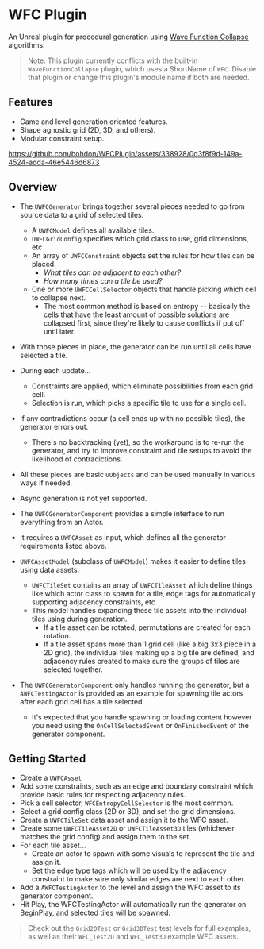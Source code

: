 # WFC Plugin

An Unreal plugin for procedural generation using [Wave Function Collapse](https://github.com/mxgmn/WaveFunctionCollapse)
algorithms.

> Note: This plugin currently conflicts with the built-in `WaveFunctionCollapse` plugin, which uses a ShortName of
`WFC`. Disable that plugin or change this plugin's module name if both are needed.

## Features

- Game and level generation oriented features.
- Shape agnostic grid (2D, 3D, and others).
- Modular constraint setup.

https://github.com/bohdon/WFCPlugin/assets/338928/0d3f8f9d-149a-4524-adda-46e5446d6873

## Overview

- The `UWFCGenerator` brings together several pieces needed to go from source data to a grid of selected tiles.
    - A `UWFCModel` defines all available tiles.
    - `UWFCGridConfig` specifies which grid class to use, grid dimensions, etc
    - An array of `UWFCConstraint` objects set the rules for how tiles can be placed.
        - _What tiles can be adjacent to each other?_
        - _How many times can a tile be used?_
    - One or more `UWFCCellSelector` objects that handle picking which cell to collapse next.
        - The most common method is based on entropy -- basically the cells that have the least amount of
          possible solutions are collapsed first, since they're likely to cause conflicts if put off until later.
- With those pieces in place, the generator can be run until all cells have selected a tile.
- During each update...
    - Constraints are applied, which eliminate possibilities from each grid cell.
    - Selection is run, which picks a specific tile to use for a single cell.
- If any contradictions occur (a cell ends up with no possible tiles), the generator errors out.
    - There's no backtracking (yet), so the workaround is to re-run the generator, and try to improve constraint and
      tile setups to avoid the likelihood of contradictions.
- All these pieces are basic `UObjects` and can be used manually in various ways if needed.
- Async generation is not yet supported.


- The `UWFCGeneratorComponent` provides a simple interface to run everything from an Actor.
- It requires a `UWFCAsset` as input, which defines all the generator requirements listed above.
- `UWFCAssetModel` (subclass of `UWFCModel`) makes it easier to define tiles using data assets.
    - `UWFCTileSet` contains an array of `UWFCTileAsset` which define things like which actor class to spawn for a tile,
      edge tags for automatically supporting adjacency constraints, etc
    - This model handles expanding these tile assets into the individual tiles using during generation.
        - If a tile asset can be rotated, permutations are created for each rotation.
        - If a tile asset spans more than 1 grid cell (like a big 3x3 piece in a 2D grid), the individual tiles making
          up a big tile are defined, and adjacency rules created to make sure the groups of tiles are selected together.
- The `UWFCGeneratorComponent` only handles running the generator, but a `AWFCTestingActor` is provided as an example
  for spawning tile actors after each grid cell has a tile selected.
    - It's expected that you handle spawning or loading content however you need using the `OnCellSelectedEvent`
      or `OnFinishedEvent` of the generator component.

## Getting Started

- Create a `UWFCAsset`
- Add some constraints, such as an edge and boundary constraint which provide basic rules for respecting adjacency
  rules.
- Pick a cell selector, `WFCEntropyCellSelector` is the most common.
- Select a grid config class (2D or 3D), and set the grid dimensions.
- Create a `UWFCTileSet` data asset and assign it to the WFC asset.
- Create some `UWFCTileAsset2D` or `UWFCTileAsset3D` tiles (whichever matches the grid config) and assign them to the
  set.
- For each tile asset...
    - Create an actor to spawn with some visuals to represent the tile and assign it.
    - Set the edge type tags which will be used by the adjacency constraint to make sure only similar edges are next to
      each other.
- Add a `AWFCTestingActor` to the level and assign the WFC asset to its generator component.
- Hit Play, the WFCTestingActor will automatically run the generator on BeginPlay, and selected tiles will be spawned.

> Check out the `Grid2DTest` or `Grid3DTest` test levels for full examples, as well as their `WFC_Test2D`
> and `WFC_Test3D` example WFC assets.
